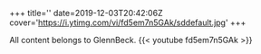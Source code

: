 +++
title=''
date=2019-12-03T20:42:06Z
cover='https://i.ytimg.com/vi/fd5em7n5GAk/sddefault.jpg'
+++

All content belongs to GlennBeck.
{{< youtube fd5em7n5GAk >}}
